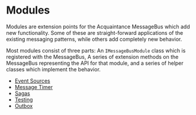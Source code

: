# Modules

Modules are extension points for the Acquaintance MessageBus which add new functionality. Some of these are straight-forward applications of the existing messaging patterns, while others add completely new behavior.

Most modules consist of three parts: An `IMessageBusModule` class which is registered with the MessageBus, A series of extension methods on the MessageBus representing the API for that module, and a series of helper classes which implement the behavior.

* [Event Sources](EventSources.md)
* [Message Timer](Timer.md)
* [Sagas](Sagas.md)
* [Testing](Testing.md)
* [Outbox](Outbox.md)